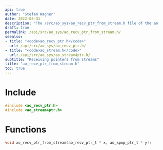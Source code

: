 ```yaml
---
api: true
author: "Stefan Wagner"
date: 2022-08-31
description: "The /src/ao_sys/ao_recv_ptr_from_stream.h file of the ao real-time operating system."
draft: true
permalink: /api/src/ao_sys/ao_recv_ptr_from_stream.h/
seealso:
- title: "<code>ao_recv_ptr.h</code>"
  url: /api/src/ao_sys/ao_recv_ptr.h/
- title: "<code>ao_stream.h</code>"
  url: /api/src/ao_sys/ao_stream4ptr.h/
subtitle: "Receiving pointers from streams"
title: "ao_recv_ptr_from_stream.h"
toc: true
---
```


# Include

```c
#include <ao_recv_ptr.h>
#include <ao_stream4ptr.h>
```

# Functions

```c
void ao_recv_ptr_from_stream(ao_recv_ptr_t * x, ao_spop_ptr_t * y);
```
